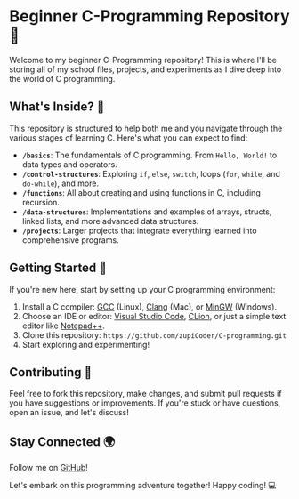 # Beginner C-Programming Repository 🚀

Welcome to my beginner C-Programming repository! This is where I'll be storing all of my school files, projects, and experiments as I dive deep into the world of C programming.

## What's Inside? 📂    

This repository is structured to help both me and you navigate through the various stages of learning C. Here's what you can expect to find:

- **`/basics`**: The fundamentals of C programming. From `Hello, World!` to data types and operators.
- **`/control-structures`**: Exploring `if`, `else`, `switch`, loops (`for`, `while`, and `do-while`), and more.
- **`/functions`**: All about creating and using functions in C, including recursion.
- **`/data-structures`**: Implementations and examples of arrays, structs, linked lists, and more advanced data structures.
- **`/projects`**: Larger projects that integrate everything learned into comprehensive programs.

## Getting Started 🌟

If you're new here, start by setting up your C programming environment:

1. Install a C compiler: [GCC](https://gcc.gnu.org/) (Linux), [Clang](https://clang.llvm.org/) (Mac), or [MinGW](http://mingw.org/) (Windows).
2. Choose an IDE or editor: [Visual Studio Code](https://code.visualstudio.com/), [CLion](https://www.jetbrains.com/clion/), or just a simple text editor like [Notepad++](https://notepad-plus-plus.org/).
3. Clone this repository: `https://github.com/zupiCoder/C-programming.git`
4. Start exploring and experimenting!
  
## Contributing 🤝

Feel free to fork this repository, make changes, and submit pull requests if you have suggestions or improvements. If you're stuck or have questions, open an issue, and let's discuss!

## Stay Connected 🌍

Follow me on [GitHub](https://github.com/zupiCoder)!

Let's embark on this programming adventure together! Happy coding! 💻


